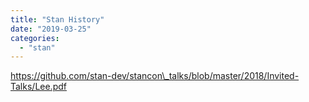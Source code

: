 ```yaml
---
title: "Stan History"
date: "2019-03-25"
categories: 
  - "stan"
---
```


https://github.com/stan-dev/stancon\_talks/blob/master/2018/Invited-Talks/Lee.pdf
